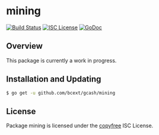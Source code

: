 mining
======

[![Build Status](http://img.shields.io/travis/bcext/gcash.svg)](https://travis-ci.org/bcext/gcash)
[![ISC License](http://img.shields.io/badge/license-ISC-blue.svg)](http://copyfree.org)
[![GoDoc](https://img.shields.io/badge/godoc-reference-blue.svg)](http://godoc.org/github.com/bcext/gcash/mining)

## Overview

This package is currently a work in progress.

## Installation and Updating

```bash
$ go get -u github.com/bcext/gcash/mining
```

## License

Package mining is licensed under the [copyfree](http://copyfree.org) ISC
License.
